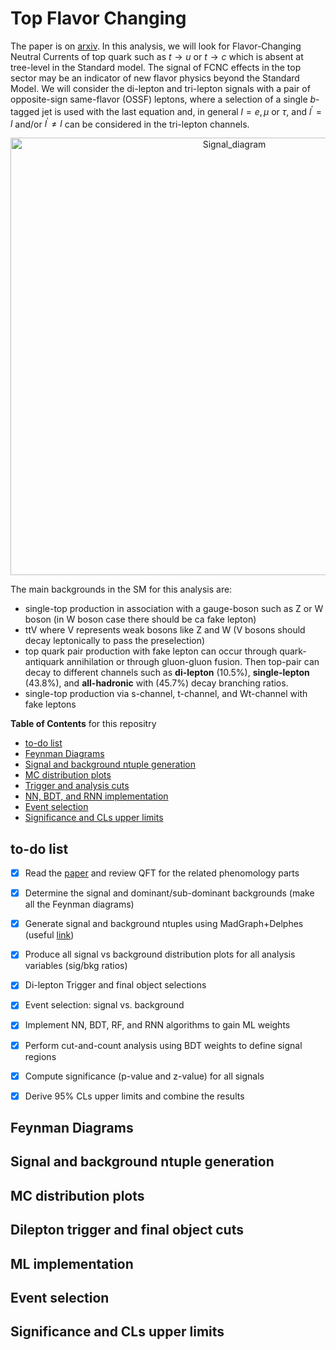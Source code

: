 # Top Flavor Changing
The paper is on [arxiv](https://arxiv.org/abs/2502.18667). In this analysis, we will look for Flavor-Changing Neutral Currents of top quark such as $t \to u$ or $t \to c$ which is absent at tree-level in the Standard model. The signal of FCNC effects in the top sector may be an indicator of new flavor physics beyond the Standard Model. We will consider the di-lepton and tri-lepton signals with a pair of opposite-sign same-flavor (OSSF) leptons, where a selection of a single $b$-tagged jet is used with the last equation and, in general $l=e,\mu$ or $\tau$, and $l^{'}=l$ and/or $l^{'} \neq l$ can be considered in the tri-lepton channels.

<p align="center">
<img width="700" alt="Signal_diagram" src="https://user-images.githubusercontent.com/59040860/192085302-c5a889d0-43d8-442a-82c0-c3dc902f7815.png">
</p>

The main backgrounds in the SM for this analysis are: 
- single-top production in association with a gauge-boson such as Z or W boson (in W boson case there should be ca fake lepton)
- ttV where V represents weak bosons like Z and W (V bosons should decay leptonically to pass the preselection) 
- top quark pair production with fake lepton can occur through quark-antiquark annihilation or through gluon-gluon fusion. Then top-pair can decay to different channels such as **di-lepton** (10.5%), **single-lepton** (43.8%), and **all-hadronic** with (45.7%) decay branching ratios.
- single-top production via s-channel, t-channel, and Wt-channel with fake leptons

**Table of Contents** for this repositry
- [to-do list](#to-do-list)
- [Feynman Diagrams](#feynman-diagrams)
- [Signal and background ntuple generation](#signal-and-background-ntuple-generation)
- [MC distribution plots](#mc-distribution-plots)
- [Trigger and analysis cuts](#dilepton-trigger-and-final-object-cuts)
- [NN, BDT, and RNN implementation](#ml-implementation)
- [Event selection](#event-selection)
- [Significance and CLs upper limits](#significance-and-cls-upper-limits)


## to-do list
- [X] Read the [paper](https://arxiv.org/pdf/2101.05286.pdf) and review QFT for the related phenomology parts
- [X] Determine the signal and dominant/sub-dominant backgrounds (make all the Feynman diagrams)
- [X] Generate signal and background ntuples using MadGraph+Delphes (useful [link](http://feynrules.irmp.ucl.ac.be/wiki/FourFermionFCNCtqll))
- [X] Produce all signal vs background distribution plots for all analysis variables (sig/bkg ratios)
- [X] Di-lepton Trigger and final object selections
- [X] Event selection: signal vs. background
- [X] Implement NN, BDT, RF, and RNN algorithms to gain ML weights
- [X] Perform cut-and-count analysis using BDT weights to define signal regions
- [X] Compute significance (p-value and z-value) for all signals
- [X] Derive 95% CLs upper limits and combine the results



## Feynman Diagrams
## Signal and background ntuple generation
## MC distribution plots
## Dilepton trigger and final object cuts
## ML implementation
## Event selection
## Significance and CLs upper limits
